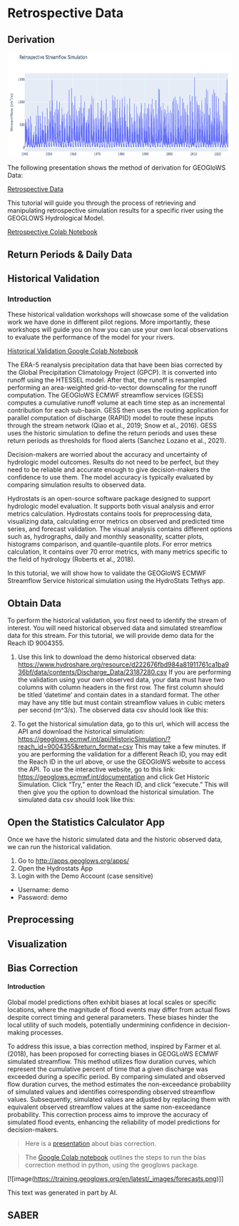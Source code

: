 # Retrospective Data

## Derivation

![image4](image4.png)

The following presentation shows the method of derivation for 
GEOGloWS Data: 

[Retrospective Data](https://byu.sharepoint.com/:p:/r/sites/BYUHydroinformaticsLaboratory/Shared%20Documents/geoglows-training/GEOGLOWS%20Master%20Training%20Materials/Retrospective%20Validation/ERA5_time%20period_%20updates%20Updated.pptx?d=w28f09b16fbaf401588190b4ce215cfd9&csf=1&web=1&e=Vk5j14)

This tutorial will guide you through the process of retrieving and manipulating retrospective simulation results for a specific river using the GEOGLOWS Hydrological Model. 

[Retrospective Colab Notebook](https://colab.research.google.com/drive/1DEqWPDbIgs21N-Q4AOQC4bAdZN1PQt54#scrollTo=kN_2TS4gbTZl)
## Return Periods & Daily Data
## Historical Validation 
### Introduction
These historical validation workshops will showcase some of the validation work 
we have done in different pilot regions. More importantly, these workshops will guide 
you on how you can use your own local observations to evaluate the performance of 
the model for your rivers.

<!--the presentation linked here was no longer found!-->

[Historical Validation Google Colab Notebook][1]

[1]: https://colab.research.google.com/drive/14u9aMkf7_SnRdlmner5LdmG_ZfvrAGkL

The ERA-5 reanalysis precipitation data that have been bias corrected by the Global Precipitation Climatology Project (GPCP). It is converted into runoff using the HTESSEL model. After that, the runoff is resampled performing an area-weighted grid-to-vector downscaling for the runoff computation. The GEOGloWS ECMWF streamflow services (GESS) computes a cumulative runoff volume at each time step as an incremental contribution for each sub-basin. GESS then uses the routing application for parallel computation of discharge (RAPID) model to route these inputs through the stream network (Qiao et al., 2019; Snow et al., 2016). GESS uses the historic simulation to define the return periods and uses these return periods as thresholds for flood alerts (Sanchez Lozano et al., 2021).

Decision-makers are worried about the accuracy and uncertainty of hydrologic model outcomes. Results do not need to be perfect, but they need to be reliable and accurate enough to give decision-makers the confidence to use them. The model accuracy is typically evaluated by comparing simulation results to observed data.

Hydrostats is an open-source software package designed to support hydrologic model evaluation. It supports both visual analysis and error metrics calculation. Hydrostats contains tools for preprocessing data, visualizing data, calculating error metrics on observed and predicted time series, and forecast validation. The visual analysis contains different options such as, hydrographs, daily and monthly seasonality, scatter plots, histograms comparison, and quantile-quantile plots. For error metrics calculation, It contains over 70 error metrics, with many metrics specific to the field of hydrology (Roberts et al., 2018).

In this tutorial, we will show how to validate the GEOGloWS ECMWF Streamflow Service historical simulation using the HydroStats Tethys app.

## Obtain Data
To perform the historical validation, you first need to identify the stream of interest. You will need historical observed data and simulated streamflow data for this stream. For this tutorial, we will provide demo data for the Reach ID 9004355.

1. Use this link to download the demo historical observed data: https://www.hydroshare.org/resource/d222676fbd984a81911761ca1ba936bf/data/contents/Discharge_Data/23187280.csv If you are performing the validation using your own observed data, your data must have two columns with column headers in the first row. The first column should be titled ‘datetime’ and contain dates in a standard format. The other may have any title but must contain streamflow values in cubic meters per second (m^3/s). The observed data csv should look like this:

2. To get the historical simulation data, go to this url, which will access the API and download the historical simulation: https://geoglows.ecmwf.int/api/HistoricSimulation/?reach_id=9004355&return_format=csv This may take a few minutes. If you are performing the validation for a different Reach ID, you may edit the Reach ID in the url above, or use the GEOGloWS website to access the API. To use the interactive website, go to this link: https://geoglows.ecmwf.int/documentation and click Get Historic Simulation. Click “Try,” enter the Reach ID, and click “execute.” This will then give you the option to download the historical simulation. The simulated data csv should look like this:

## Open the Statistics Calculator App
Once we have the historic simulated data and the historic observed data, we can run the historical validation.

1. Go to http://apps.geoglows.org/apps/
2. Open the Hydrostats App
3. Login with the Demo Account (case sensitive)
* Username: demo
* Password: demo

## Preprocessing

## Visualization



<!--most of this information is taken from https://training.geoglows.org/en/latest/content/streamflow-model/historical-validation.html-->
## Bias Correction

#### Introduction

Global model predictions often exhibit biases at 
local scales or specific locations, where the 
magnitude of flood events may differ from actual 
flows despite correct timing and general 
parameters. These biases hinder the local utility 
of such models, potentially undermining confidence
in decision-making processes.

To address this issue, a bias correction method, 
inspired by Farmer et al. (2018), has been 
proposed for correcting biases in GEOGLoWS ECMWF
simulated streamflow. This method utilizes flow 
duration curves, which represent the cumulative 
percent of time that a given discharge was exceeded
during a specific period. By comparing simulated 
and observed flow duration curves, the method 
estimates the non-exceedance probability of 
simulated values and identifies corresponding 
observed streamflow values. Subsequently, 
simulated values are adjusted by replacing them 
with equivalent observed streamflow values 
at the same non-exceedance probability. This 
correction process aims to improve the accuracy 
of simulated flood events, enhancing the 
reliability of model predictions for 
decision-makers.

> Here is a [presentation][1] about bias correction.
<!--this needs more explanation-->

>The [Google Colab notebook][2] outlines the steps to
> run the bias correction method in python, using the geoglows package.

[![image(https://training.geoglows.org/en/latest/_images/forecasts.png)]]
<!--it would be good to create a link to the Hydroviewer tutorial 
for uniformity's sake -->


This text was generated in part by AI. 

<!--most of this information is taken/summarized from https://training.geoglows.org/en/latest/content/streamflow-model/bias-correction.html-->

[1]: https://byu.sharepoint.com/:p:/r/sites/BYUHydroinformaticsLaboratory/Shared%20Documents/geoglows-training/GEOGLOWS%20Master%20Training%20Materials/Retrospective%20Validation/GEOGloWS%20-%20BiasCorrection.pptx?d=w84cc417ccfae43f5bae9222655db3728&csf=1&web=1&e=5PBsfY
[2]: https://colab.research.google.com/drive/15MUTx3lb5P93BLUv8Uehv0gTudc43qkX?usp=sharing
## SABER